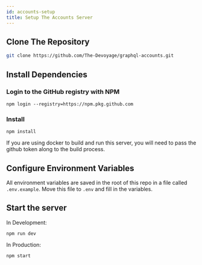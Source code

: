 ```yaml
---
id: accounts-setup
title: Setup The Accounts Server
---
```


## Clone The Repository

```bash
git clone https://github.com/The-Devoyage/graphql-accounts.git
```

## Install Dependencies

### Login to the GitHub registry with NPM

```
npm login --registry=https://npm.pkg.github.com
```

### Install

```
npm install
```

If you are using docker to build and run this server, you will need to pass the github token along to the build process.

## Configure Environment Variables

All environment variables are saved in the root of this repo in a file called `.env.example`. Move this file to `.env` and fill in the variables.

## Start the server

In Development:

```
npm run dev
```

In Production:

```
npm start
```
